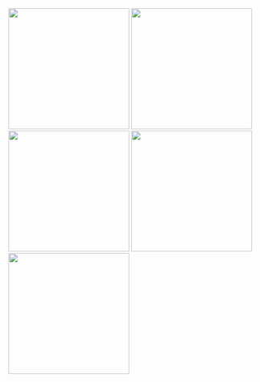 <img src= "https://github.com/Henijariwala/media_player/assets/160698403/97f040fb-1cb1-4072-b42f-b24f52589469" width="240">
<img src= "https://github.com/Henijariwala/media_player/assets/160698403/56560700-3b58-4d8f-a7f4-983f9c3c4b06" width="240">
<img src= "https://github.com/Henijariwala/media_player/assets/160698403/64a6b633-723a-4d97-adc4-f9c8bb87d5c4" width="240">
<img src= "https://github.com/Henijariwala/media_player/assets/160698403/a137ba1f-971f-4ba9-ac4a-51a80df29c05" width="240">
<img src= "https://github.com/Henijariwala/media_player/assets/160698403/842a801f-82ec-43d8-8de9-3b65b0faca85" width="240">
